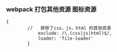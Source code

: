 ### webpack 打包其他资源 图标资源
```
{
        //   排除了css，js，html 的其他资源
            exclude: /\.(css|js|html)$/,
            loader: 'file-loader'
        }
```
